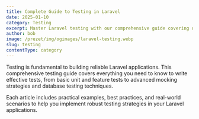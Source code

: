 ```yaml
---
title: Complete Guide to Testing in Laravel
date: 2025-01-10
category: Testing
excerpt: Master Laravel testing with our comprehensive guide covering unit tests, feature tests, mocking, fakes, and database testing strategies.
author: bob
image: /prezet/img/ogimages/laravel-testing.webp
slug: testing
contentType: category
---
```


Testing is fundamental to building reliable Laravel applications. This comprehensive testing guide covers everything you need to know to write effective tests, from basic unit and feature tests to advanced mocking strategies and database testing techniques.

Each article includes practical examples, best practices, and real-world scenarios to help you implement robust testing strategies in your Laravel applications.
